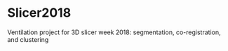 # Slicer2018
Ventilation project for 3D slicer week 2018: segmentation, co-registration, and clustering
